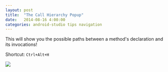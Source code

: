 ```yaml
---
layout: post
title:  "The Call Hierarchy Popup"
date:   2014-08-16 4:00:00
categories: android-studio tips navigation
---
```


This will show you the possible paths between a method's declaration and its invocations!﻿

Shortcut: `Ctrl+Alt+H`

![](https://lh6.googleusercontent.com/-Edb4Dy_berY/U-9E-x1D78I/AAAAAAAAMwg/Mq7X_Xvj-qg/w451-h384-no/04-callinghierarchy.gif)